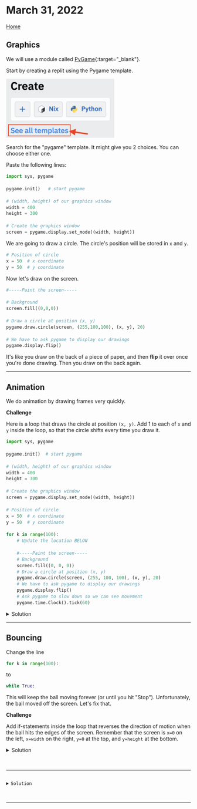 # March 31, 2022
[Home](./index.md)

## Graphics

We will use a module called [PyGame](https://www.pygame.org/docs/){:target="_blank"}.

Start by creating a replit using the Pygame template.

<img width="295" alt="image" src="images/templates.png">

Search for the "pygame" template. It might give you 2 choices. You can choose either one.

Paste the following lines:
```python
import sys, pygame

pygame.init()   # start pygame

# (width, height) of our graphics window
width = 400
height = 300

# Create the graphics window
screen = pygame.display.set_mode((width, height))
```

We are going to draw a circle. The circle's position will be stored in `x` and `y`.
```python
# Position of circle
x = 50  # x coordinate
y = 50  # y coordinate
```

Now let's draw on the screen.
```python
#-----Paint the screen-----

# Background
screen.fill((0,0,0))

# Draw a circle at position (x, y)
pygame.draw.circle(screen, (255,100,100), (x, y), 20)

# We have to ask pygame to display our drawings
pygame.display.flip()
```
It's like you draw on the back of a piece of paper, and then **flip** it over once you're done drawing. Then you draw on the back again.

---

## Animation
We do animation by drawing frames very quickly.

**Challenge**

Here is a loop that draws the circle at position `(x, y)`. Add 1 to each of `x` and `y` inside the loop, so that the circle shifts every time you draw it.

```python
import sys, pygame

pygame.init()  # start pygame

# (width, height) of our graphics window
width = 400
height = 300

# Create the graphics window
screen = pygame.display.set_mode((width, height))

# Position of circle
x = 50  # x coordinate
y = 50  # y coordinate

for k in range(100):
    # Update the location BELOW

    #-----Paint the screen-----
    # Background
    screen.fill((0, 0, 0))
    # Draw a circle at position (x, y)
    pygame.draw.circle(screen, (255, 100, 100), (x, y), 20)
    # We have to ask pygame to display our drawings
    pygame.display.flip()
    # Ask pygame to slow down so we can see movement
    pygame.time.Clock().tick(60)
```
<details><summary>Solution</summary>
<pre><code>    # Update the location BELOW
    x = x + 1
    y = y + 1</code></pre>
</details>

---

## Bouncing

Change the line
```python
for k in range(100):
```
to
```python
while True:
```
This will keep the ball moving forever (or until you hit "Stop"). Unfortunately, the ball moved off the screen. Let's fix that.

**Challenge**

Add if-statements inside the loop that reverses the direction of motion when the ball hits the edges of the screen. Remember that the screen is `x=0` on the left, `x=width` on the right, `y=0` at the top, and `y=height` at the bottom.

<details>
<summary>Solution</summary>
<pre><code>import sys, pygame

pygame.init()  # start pygame

# (width, height) of our graphics window
width = 400
height = 300

# Create the graphics window
screen = pygame.display.set_mode((width, height))

# Position of circle
x = 50  # x coordinate
y = 50  # y coordinate

for k in range(100):
    # Update the location
    x = x + 1
    y = y + 1

    #-----Paint the screen-----
    # Background
    screen.fill((0, 0, 0))
    # Draw a circle at position (x, y)
    pygame.draw.circle(screen, (255, 100, 100), (x, y), 20)
    # We have to ask pygame to display our drawings
    pygame.display.flip()
    # Ask pygame to slow down so we can see movement
    pygame.time.Clock().tick(60)</code></pre>
</details>

---


<details>
<summary>Solution</summary>
<pre><code>age = int(age_string)
import sys, pygame

pygame.init()   # start pygame

\# (width, height) of our graphics window
width = 400
height = 300

\# Create the graphics window
screen = pygame.display.set_mode((width, height))

\# Initial position
x = 50
y = 50
\# Velocity
vx = 2
vy = 3

while True:

    # Update location
    x += vx
    y += vy

    # Bounce of sides
    if x<0 or x>width:
        vx = -vx
    if y<0 or y>height:
        vy = -vy

    # Paint the screen
    screen.fill((0,0,0))   # Background
    # Draw a circle
    pygame.draw.circle(screen, (255,100,100), (x,y), 20)

    # We have to ask pygame to display our drawings
    pygame.display.flip()
    pygame.time.Clock().tick(60)</code></pre>
</details>

---

